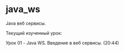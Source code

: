 # java_ws
Java веб сервисы.  <br />

Текущий изученный урок: <br />

Урок 01 - Java WS. Введение в веб сервисы. (20:44) <br />
